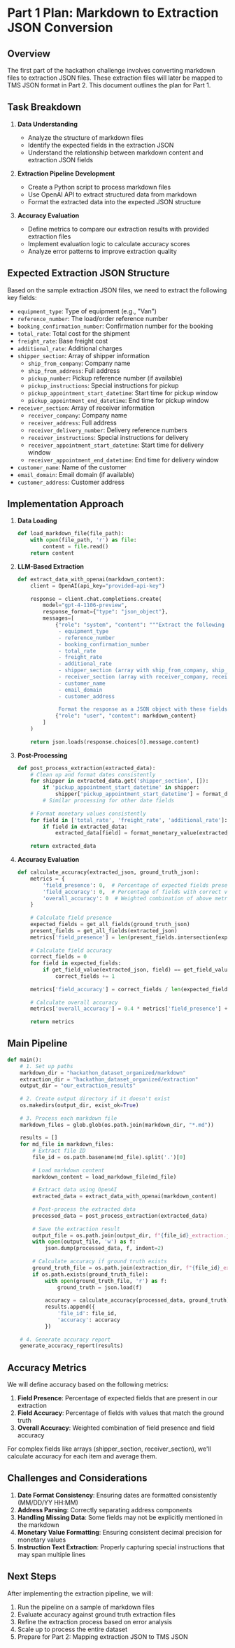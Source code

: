 # Part 1 Plan: Markdown to Extraction JSON Conversion

## Overview

The first part of the hackathon challenge involves converting markdown files to extraction JSON files. These extraction files will later be mapped to TMS JSON format in Part 2. This document outlines the plan for Part 1.

## Task Breakdown

1. **Data Understanding**
   - Analyze the structure of markdown files
   - Identify the expected fields in the extraction JSON
   - Understand the relationship between markdown content and extraction JSON fields

2. **Extraction Pipeline Development**
   - Create a Python script to process markdown files
   - Use OpenAI API to extract structured data from markdown
   - Format the extracted data into the expected JSON structure

3. **Accuracy Evaluation**
   - Define metrics to compare our extraction results with provided extraction files
   - Implement evaluation logic to calculate accuracy scores
   - Analyze error patterns to improve extraction quality

## Expected Extraction JSON Structure

Based on the sample extraction JSON files, we need to extract the following key fields:

- `equipment_type`: Type of equipment (e.g., "Van")
- `reference_number`: The load/order reference number
- `booking_confirmation_number`: Confirmation number for the booking
- `total_rate`: Total cost for the shipment
- `freight_rate`: Base freight cost
- `additional_rate`: Additional charges
- `shipper_section`: Array of shipper information
  - `ship_from_company`: Company name
  - `ship_from_address`: Full address
  - `pickup_number`: Pickup reference number (if available)
  - `pickup_instructions`: Special instructions for pickup
  - `pickup_appointment_start_datetime`: Start time for pickup window
  - `pickup_appointment_end_datetime`: End time for pickup window
- `receiver_section`: Array of receiver information
  - `receiver_company`: Company name
  - `receiver_address`: Full address
  - `receiver_delivery_number`: Delivery reference numbers
  - `receiver_instructions`: Special instructions for delivery
  - `receiver_appointment_start_datetime`: Start time for delivery window
  - `receiver_appointment_end_datetime`: End time for delivery window
- `customer_name`: Name of the customer
- `email_domain`: Email domain (if available)
- `customer_address`: Customer address

## Implementation Approach

1. **Data Loading**
   ```python
   def load_markdown_file(file_path):
       with open(file_path, 'r') as file:
           content = file.read()
       return content
   ```

2. **LLM-Based Extraction**
   ```python
   def extract_data_with_openai(markdown_content):
       client = OpenAI(api_key="provided-api-key")
       
       response = client.chat.completions.create(
           model="gpt-4-1106-preview",
           response_format={"type": "json_object"},
           messages=[
               {"role": "system", "content": """Extract the following information from the provided markdown document:
                - equipment_type
                - reference_number
                - booking_confirmation_number
                - total_rate
                - freight_rate
                - additional_rate
                - shipper_section (array with ship_from_company, ship_from_address, etc.)
                - receiver_section (array with receiver_company, receiver_address, etc.)
                - customer_name
                - email_domain
                - customer_address
                
                Format the response as a JSON object with these fields."""},
               {"role": "user", "content": markdown_content}
           ]
       )
       
       return json.loads(response.choices[0].message.content)
   ```

3. **Post-Processing**
   ```python
   def post_process_extraction(extracted_data):
       # Clean up and format dates consistently
       for shipper in extracted_data.get('shipper_section', []):
           if 'pickup_appointment_start_datetime' in shipper:
               shipper['pickup_appointment_start_datetime'] = format_date(shipper['pickup_appointment_start_datetime'])
           # Similar processing for other date fields
       
       # Format monetary values consistently
       for field in ['total_rate', 'freight_rate', 'additional_rate']:
           if field in extracted_data:
               extracted_data[field] = format_monetary_value(extracted_data[field])
       
       return extracted_data
   ```

4. **Accuracy Evaluation**
   ```python
   def calculate_accuracy(extracted_json, ground_truth_json):
       metrics = {
           'field_presence': 0,  # Percentage of expected fields present
           'field_accuracy': 0,  # Percentage of fields with correct values
           'overall_accuracy': 0  # Weighted combination of above metrics
       }
       
       # Calculate field presence
       expected_fields = get_all_fields(ground_truth_json)
       present_fields = get_all_fields(extracted_json)
       metrics['field_presence'] = len(present_fields.intersection(expected_fields)) / len(expected_fields)
       
       # Calculate field accuracy
       correct_fields = 0
       for field in expected_fields:
           if get_field_value(extracted_json, field) == get_field_value(ground_truth_json, field):
               correct_fields += 1
       
       metrics['field_accuracy'] = correct_fields / len(expected_fields)
       
       # Calculate overall accuracy
       metrics['overall_accuracy'] = 0.4 * metrics['field_presence'] + 0.6 * metrics['field_accuracy']
       
       return metrics
   ```

## Main Pipeline

```python
def main():
    # 1. Set up paths
    markdown_dir = "hackathon_dataset_organized/markdown"
    extraction_dir = "hackathon_dataset_organized/extraction"
    output_dir = "our_extraction_results"
    
    # 2. Create output directory if it doesn't exist
    os.makedirs(output_dir, exist_ok=True)
    
    # 3. Process each markdown file
    markdown_files = glob.glob(os.path.join(markdown_dir, "*.md"))
    
    results = []
    for md_file in markdown_files:
        # Extract file ID
        file_id = os.path.basename(md_file).split('.')[0]
        
        # Load markdown content
        markdown_content = load_markdown_file(md_file)
        
        # Extract data using OpenAI
        extracted_data = extract_data_with_openai(markdown_content)
        
        # Post-process the extracted data
        processed_data = post_process_extraction(extracted_data)
        
        # Save the extraction result
        output_file = os.path.join(output_dir, f"{file_id}_extraction.json")
        with open(output_file, 'w') as f:
            json.dump(processed_data, f, indent=2)
        
        # Calculate accuracy if ground truth exists
        ground_truth_file = os.path.join(extraction_dir, f"{file_id}_extraction.json")
        if os.path.exists(ground_truth_file):
            with open(ground_truth_file, 'r') as f:
                ground_truth = json.load(f)
            
            accuracy = calculate_accuracy(processed_data, ground_truth)
            results.append({
                'file_id': file_id,
                'accuracy': accuracy
            })
    
    # 4. Generate accuracy report
    generate_accuracy_report(results)
```

## Accuracy Metrics

We will define accuracy based on the following metrics:

1. **Field Presence**: Percentage of expected fields that are present in our extraction
2. **Field Accuracy**: Percentage of fields with values that match the ground truth
3. **Overall Accuracy**: Weighted combination of field presence and field accuracy

For complex fields like arrays (shipper_section, receiver_section), we'll calculate accuracy for each item and average them.

## Challenges and Considerations

1. **Date Format Consistency**: Ensuring dates are formatted consistently (MM/DD/YY HH:MM)
2. **Address Parsing**: Correctly separating address components
3. **Handling Missing Data**: Some fields may not be explicitly mentioned in the markdown
4. **Monetary Value Formatting**: Ensuring consistent decimal precision for monetary values
5. **Instruction Text Extraction**: Properly capturing special instructions that may span multiple lines

## Next Steps

After implementing the extraction pipeline, we will:

1. Run the pipeline on a sample of markdown files
2. Evaluate accuracy against ground truth extraction files
3. Refine the extraction process based on error analysis
4. Scale up to process the entire dataset
5. Prepare for Part 2: Mapping extraction JSON to TMS JSON
